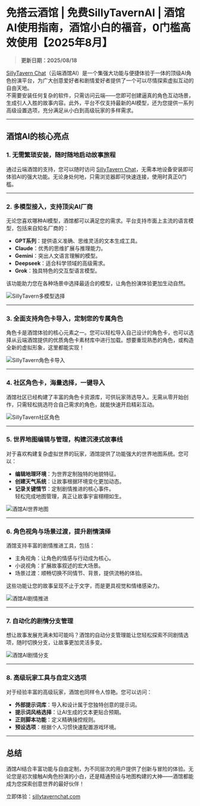 # 免搭云酒馆 | 免费SillyTavernAI | 酒馆AI使用指南，酒馆小白的福音，0门槛高效使用【2025年8月】

> **更新日期：2025/08/18**  

[SillyTavern Chat](https://sillytavernchat.com/)（云端酒馆AI）是一个集强大功能与便捷体验于一体的顶级AI角色扮演平台，为广大创意爱好者和剧情爱好者提供了一个可以尽情探索虚拟互动的自由天地。  
不需要安装任何复杂的软件，只需访问云端——您即可创建逼真的角色互动场景，生成引人入胜的故事内容。此外，平台不仅支持最新的AI模型，还为您提供一系列高级设置选项，充分满足从小白到高级玩家的多样需求。

---

## 酒馆AI的核心亮点
### **1. 无需繁琐安装，随时随地启动故事旅程**
通过云端酒馆的支持，您可以随时访问 [SillyTavern Chat](https://sillytavernchat.com/)，无需本地设备安装即可体验AI的强大功能。无论身处何地，只需浏览器即可快速连接，使用时真正0门槛。

---

### **2. 多模型接入，支持顶尖AI厂商**
无论您喜欢哪种AI模型，酒馆都可以满足您的需求。平台支持市面上主流的语言模型，包括来自知名厂商的：  
- **GPT系列**：提供语义准确、思维灵活的文本生成工具。
- **Claude**：优秀的思维扩展与推理能力。
- **Gemini**：突出人文语言理解的模型。
- **Deepseek**：适合科学领域的高级需求。
- **Grok**：独具特色的交互型语言模型。  

该功能助力您在各种场景中选择最适合的模型，让角色扮演体验更加生动自然。

![SillyTavern多模型选择](https://github.com/user-attachments/assets/dfde0117-041a-471c-b0dc-8b06c07432c7)

---

### **3. 全面支持角色卡导入，定制您的专属角色**
角色卡是酒馆体验的核心元素之一。您可以轻松导入自己设计的角色卡，也可以选择从云端酒馆提供的优质角色卡素材库中进行加载。想要重现熟悉的角色，或构造全新的虚拟形象，这里都能实现！

![SillyTavern角色卡导入](https://github.com/user-attachments/assets/099c2688-9ebb-4457-a222-aea5e3509f8b)

---

### **4. 社区角色卡，海量选择，一键导入**
酒馆社区已经构建了丰富的角色卡资源库，可供玩家筛选导入。无需从零开始创作，只需轻松挑选符合自己需求的角色，就能快速开启精彩互动。

![SillyTavern社区角色](https://github.com/user-attachments/assets/5d151646-2b21-4fc3-a37e-8a6e7fa07883)

---

### **5. 世界地图编辑与管理，构建沉浸式故事线**
对于喜欢构建复杂虚拟世界的玩家，酒馆提供了功能强大的世界地图系统。您可以：
- **编辑地理环境**：为世界定制独特的地貌特征。
- **创建天气系统**：让故事根据环境变化更加动态。
- **记录关键情节**：定制剧情推进的核心事件。  
轻松完成地图管理，真正让故事宇宙栩栩如生。

![酒馆AI世界地图](https://github.com/user-attachments/assets/804339df-0f19-4b69-8abf-052bce345410)

---

### **6. 角色视角与场景过渡，提升剧情演绎**
酒馆支持丰富的剧情推进工具，包括：
- 主角视角：让角色的情感与行动成为核心。
- 小说视角：扩展故事叙述的宏大场景。
- 场景过渡：顺畅切换不同情节、背景，提供流畅的体验。  

这些功能让您的故事呈现不止于文字，而是更具视觉和情绪感染力。

![酒馆AI剧情推进](https://github.com/user-attachments/assets/b48c398a-5313-49b5-89b3-f65dd1a77b86)

---

### **7. 自动化的剧情分支管理**
想让故事发展充满未知可能吗？酒馆的自动分支管理能让您轻松探索不同剧情选项，随时切换分支，让故事更加灵活多变。

![酒馆AI剧情分支](https://github.com/user-attachments/assets/ef9bdc2b-30bc-4d9a-8f41-f2bd25644bd7)

---

### **8. 高级玩家工具与自定义选项**
对于经验丰富的高级玩家，酒馆也同样令人惊艳。您可以访问：
- **外部提示词库**：导入和设计属于您独特创意的提示词。
- **提示词风格选择**：让AI生成的文本更贴合预期。
- **正则脚本功能**：定义精确操控规则。
- **预设选项**：根据个人习惯快速配置游戏环境。

---

## 总结
酒馆AI结合丰富功能与自由定制，为不同层次的用户提供了创新与冒险的体验。无论您是初次接触AI角色扮演的小白，还是精通预设与地图构建的大神——酒馆都能成为您探索创意世界的最好伙伴！

立即体验：[sillytavernchat.com](https://sillytavernchat.com)
